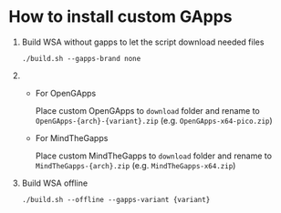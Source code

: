 # How to install custom GApps

1. Build WSA without gapps to let the script download needed files

    `./build.sh --gapps-brand none`
1.
    - For OpenGApps

        Place custom OpenGApps to `download` folder and rename to `OpenGApps-{arch}-{variant}.zip` (e.g. `OpenGApps-x64-pico.zip`)
    - For MindTheGapps

        Place custom MindTheGapps to `download` folder and rename to `MindTheGapps-{arch}.zip` (e.g. `MindTheGapps-x64.zip`)
1. Build WSA offline

    `./build.sh --offline --gapps-variant {variant}`
